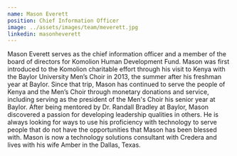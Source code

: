 ```yaml
---
name: Mason Everett
position: Chief Information Officer
image: ../assets/images/team/meverett.jpg
linkedin: masonheverett
---
```

Mason Everett serves as the chief information officer and a member of the board of directors for Komolion Human
Development Fund. Mason was first introduced to the Komolion charitable effort through his visit to Kenya with the
Baylor University Men’s Choir in 2013, the summer after his freshman year at Baylor. Since that trip, Mason has
continued to serve the people of Kenya and the Men’s Choir through monetary donations and service, including serving as
the president of the Men's Choir his senior year at Baylor. After being mentored by Dr. Randall Bradley at Baylor, Mason
discovered a passion for developing leadership qualities in others. He is always looking for ways to use his proficiency
with technology to serve people that do not have the opportunities that Mason has been blessed with. Mason is now a
technology solutions consultant with Credera and lives with his wife Amber in the Dallas, Texas.
